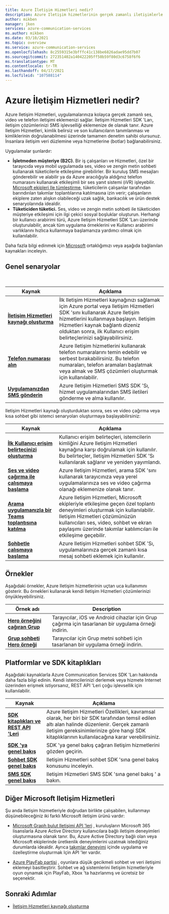 ```yaml
---
title: Azure İletişim Hizmetleri nedir?
description: Azure Iletişim hizmetlerinin gerçek zamanlı iletişimlerle zengin kullanıcı deneyimleri geliştirmenize nasıl yardımcı olduğunu öğrenin.
author: mikben
manager: jken
services: azure-communication-services
ms.author: mikben
ms.date: 03/10/2021
ms.topic: overview
ms.service: azure-communication-services
ms.openlocfilehash: 8c2559315e3bfffc41c138be6826adae95dd7b07
ms.sourcegitcommit: 272351402a140422205ff50b59f80d3c6758f6f6
ms.translationtype: MT
ms.contentlocale: tr-TR
ms.lasthandoff: 04/17/2021
ms.locfileid: "107588114"
---
```

# <a name="what-is-azure-communication-services"></a>Azure İletişim Hizmetleri nedir?

Azure Iletişim Hizmetleri, uygulamalarınıza kolayca gerçek zamanlı ses, video ve telefon iletişimi eklemenizi sağlar. İletişim Hizmetleri SDK 'Ları, iletişim çözümlerinizi SMS işlevselliği eklemenize de olanak tanır. Azure Iletişim Hizmetleri, kimlik belirsiz ve son kullanıcıların tanımlanması ve kimliklerinin doğrulanabilmesi üzerinde tamamen denetim sahibi olursunuz. İnsanlara iletişim veri düzlemine veya hizmetlerine (botlar) bağlanabilirsiniz.

Uygulamalar şunlardır:

- **İşletmeden müşteriye (B2C).** Bir iş çalışanları ve Hizmetleri, özel bir tarayıcıda veya mobil uygulamada ses, video ve zengin metin sohbeti kullanarak tüketicilerle etkileşime girebilirler. Bir kuruluş SMS mesajları gönderebilir ve alabilir ya da Azure aracılığıyla aldığınız telefon numarasını kullanarak etkileşimli bir ses yanıt sistemi (ıVR) işleyebilir. [Microsoft ekipleri Ile tümleştirme,](./quickstarts/voice-video-calling/get-started-teams-interop.md) tüketicilerin çalışanlar tarafından barındırılan takımlar toplantılarına katılmasına izin verir; çalışanların ekiplere zaten alışkın olabileceği uzak sağlık, bankacılık ve ürün destek senaryolarında idealdir.
- **Tüketiciden tüketici.** Ses, video ve zengin metin sohbeti ile tüketiciden müşteriye etkileşimi için ilgi çekici sosyal boşluklar oluşturun. Herhangi bir kullanıcı arabirimi türü, Azure Iletişim Hizmetleri SDK 'Ları üzerinde oluşturulabilir, ancak tüm uygulama örneklerini ve Kullanıcı arabirimi varlıklarını hızlıca kullanmaya başlamanıza yardımcı olmak için kullanılabilir.

Daha fazla bilgi edinmek için [Microsoft](https://www.youtube.com/watch?v=apBX7ASurgM) ortaklığımızı veya aşağıda bağlanılan kaynakları inceleyin.

## <a name="common-scenarios"></a>Genel senaryolar

<br>

| Kaynak                               |Açıklama                           |
|---                                    |---                                   |
|**[İletişim Hizmetleri kaynağı oluşturma](./quickstarts/create-communication-resource.md)**|İlk Iletişim Hizmetleri kaynağınızı sağlamak için Azure portal veya Iletişim Hizmetleri SDK 'sını kullanarak Azure Iletişim hizmetlerini kullanmaya başlayın. Iletişim Hizmetleri kaynak bağlantı dizeniz olduktan sonra, ilk Kullanıcı erişim belirteçlerinizi sağlayabilirsiniz.|
|**[Telefon numarası alın](./quickstarts/telephony-sms/get-phone-number.md)**|Azure Iletişim hizmetlerini kullanarak telefon numaralarını temin edebilir ve serbest bırakabilirsiniz. Bu telefon numaraları, telefon aramaları başlatmak veya almak ve SMS çözümleri oluşturmak için kullanılabilir.|
|**[Uygulamanızdan SMS gönderin](./quickstarts/telephony-sms/send.md)**|Azure Iletişim Hizmetleri SMS SDK 'Sı, hizmet uygulamalarından SMS iletileri gönderme ve alma kullanılır.|

Iletişim Hizmetleri kaynağı oluşturduktan sonra, ses ve video çağırma veya kısa sohbet gibi istemci senaryoları oluşturmaya başlayabilirsiniz:

| Kaynak                               |Açıklama                           |
|---                                    |---                                   |
|**[İlk Kullanıcı erişim belirtecinizi oluşturma](./quickstarts/access-tokens.md)**|Kullanıcı erişim belirteçleri, istemcilerin kimliğini Azure Iletişim Hizmetleri kaynağına karşı doğrulamak için kullanılır. Bu belirteçler, Iletişim Hizmetleri SDK 'Sı kullanılarak sağlanır ve yeniden yayımlandı.|
|**[Ses ve video çağırma ile çalışmaya başlama](./quickstarts/voice-video-calling/getting-started-with-calling.md)**| Azure Iletişim Hizmetleri, arama SDK 'sını kullanarak tarayıcınıza veya yerel uygulamalarınıza ses ve video çağırma olanağı eklemenize olanak tanır. |
|**[Arama uygulamanızla bir Teams toplantısına katılma](./quickstarts/voice-video-calling/get-started-teams-interop.md)**|Azure Iletişim Hizmetleri, Microsoft ekipleriyle etkileşime geçen özel toplantı deneyimleri oluşturmak için kullanılabilir. Iletişim Hizmetleri çözümünüzün kullanıcıları ses, video, sohbet ve ekran paylaşımı üzerinde takımlar katılımcıları ile etkileşime geçebilir.|
|**[Sohbetle çalışmaya başlama](./quickstarts/chat/get-started.md)**|Azure Iletişim Hizmetleri sohbet SDK 'Sı, uygulamalarınıza gerçek zamanlı kısa mesaj sohbeti eklemek için kullanılır.|

## <a name="samples"></a>Örnekler

Aşağıdaki örnekler, Azure Iletişim hizmetlerinin uçtan uca kullanımını gösterir. Bu örnekleri kullanarak kendi Iletişim Hizmetleri çözümlerinizi önyükleyebilirsiniz.
<br>

| Örnek adı                               | Description                           |
|---                                    |---                                   |
|**[Hero örneğini çağıran Grup](./samples/calling-hero-sample.md)**| Tarayıcılar, iOS ve Android cihazlar için Grup çağırma için tasarlanan bir uygulama örneği indirin. |
|**[Grup sohbeti Hero örneği](./samples/chat-hero-sample.md)**| Tarayıcılar için Grup metni sohbeti için tasarlanan bir uygulama örneği indirin. |


## <a name="platforms-and-sdk-libraries"></a>Platformlar ve SDK kitaplıkları

Aşağıdaki kaynaklarla Azure Communication Services SDK 'Ları hakkında daha fazla bilgi edinin. Kendi istemcilerinizi derlemek veya hizmete Internet üzerinden erişmek istiyorsanız, REST API 'Leri çoğu işlevsellik için kullanılabilir.

| Kaynak                               | Açıklama                           |
|---                                    |---                                   |
|**[SDK kitaplıkları ve REST API 'Leri](./concepts/sdk-options.md)**|Azure Iletişim Hizmetleri Özellikleri, kavramsal olarak, her biri bir SDK tarafından temsil edilen altı alan halinde düzenlenir. Gerçek zamanlı iletişim gereksinimlerinize göre hangi SDK kitaplıklarının kullanılacağına karar verebilirsiniz.|
|**[SDK 'ya genel bakış](./concepts/voice-video-calling/calling-sdk-features.md)**|SDK 'ya genel bakış çağıran Iletişim hizmetlerini gözden geçirin.|
|**[Sohbet SDK genel bakış](./concepts/chat/sdk-features.md)**|Iletişim Hizmetleri sohbet SDK 'sına genel bakış konusunu inceleyin.|
|**[SMS SDK genel bakış](./concepts/telephony-sms/sdk-features.md)**|Iletişim Hizmetleri SMS SDK 'sına genel bakış ' a bakın.|

## <a name="other-microsoft-communication-services"></a>Diğer Microsoft Iletişim Hizmetleri

Şu anda Iletişim hizmetleriyle doğrudan birlikte çalışabilen, kullanmayı düşünebileceğiniz iki farklı Microsoft iletişim ürünü vardır:

 - [Microsoft Graph bulut Iletişimi API 'leri](/graph/cloud-communications-concept-overview) , kuruluşların Microsoft 365 lisanslarla Azure Active Directory kullanıcılara bağlı iletişim deneyimleri oluşturmasına olanak tanır. Bu, Azure Active Directory bağlı olan veya Microsoft ekiplerinde üretkenlik deneyimlerini uzatmak istediğiniz durumlarda idealdir. Ayrıca [takımlar deneyimi](/microsoftteams/platform/?preserve-view=true&view=msteams-client-js-latest) içinde uygulama ve özelleştirme oluşturmak Için API 'ler vardır.

 - [Azure PlayFab partisi](/gaming/playfab/features/multiplayer/networking/) , oyunlara düşük gecikmeli sohbet ve veri iletişimi eklemeyi basitleştirir. Sohbet ve ağ sistemlerini Iletişim hizmetleriyle oyun oynamak için PlayFab, Xbox 'ta hazırlanmış ve ücretsiz bir seçenektir.


## <a name="next-steps"></a>Sonraki Adımlar

 - [İletişim Hizmetleri kaynağı oluşturma](./quickstarts/create-communication-resource.md)

